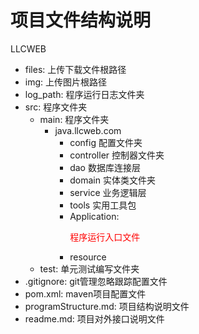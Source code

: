 # 项目文件结构说明

LLCWEB

* files: 上传下载文件根路径
* img: 上传图片根路径
* log_path: 程序运行日志文件夹
* src: 程序文件夹
  * main: 程序文件夹
    * java.llcweb.com
      * config     配置文件夹
      * controller 控制器文件夹 
      * dao        数据库连接层
      * domain     实体类文件夹
      * service    业务逻辑层
      * tools      实用工具包
      * Application:  <p style="color: red;">程序运行入口文件</p>
      * resource
  * test: 单元测试编写文件夹
* .gitignore: git管理忽略跟踪配置文件
* pom.xml: maven项目配置文件
* programStructure.md: 项目结构说明文件
* readme.md: 项目对外接口说明文件
